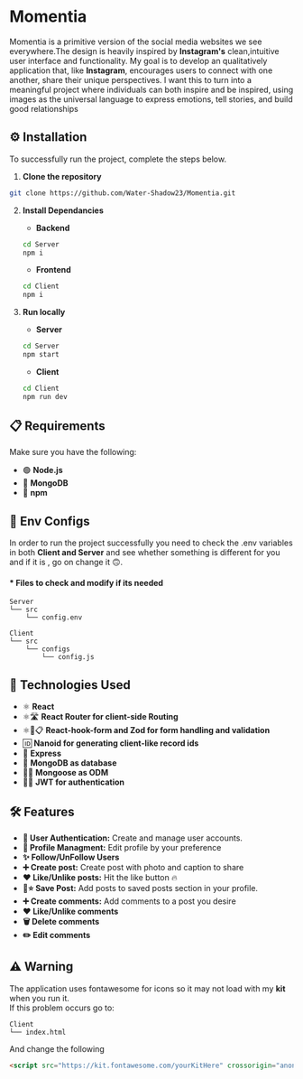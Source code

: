 # Momentia 

Momentia is a primitive version of the social media websites we see everywhere.The design is heavily inspired by **Instagram's** clean,intuitive user interface and functionality. 
My goal is to develop an qualitatively application that, like **Instagram**, encourages users to connect with one another, share their unique perspectives. I want this to turn into a meaningful project where individuals can both inspire and be inspired, using images as the universal language to express emotions, tell stories, and build good relationships

## ⚙️ Installation   
To successfully run the project, complete the steps below.
1.  **Clone the repository**
```bash
git clone https://github.com/Water-Shadow23/Momentia.git
```
2. **Install Dependancies**
 
   *  **Backend**   
   ```bash 
   cd Server
   npm i
   ```      
   * **Frontend**
   ```bash
   cd Client
   npm i
   ```
3. **Run locally**

   * **Server**   
   ```bash 
   cd Server
   npm start
   ```  
   * **Client**
   ```bash
   cd Client
   npm run dev
   ```
## 📋 Requirements   
Make sure you have the following:

- 🟢 **Node.js**
- 🍃 **MongoDB**
- 🚀 **npm**

## 🔧 Env Configs
In order to run the project successfully you need to check the .env variables in both **Client and Server** and see whether something is different for you and if it is , go on change it 🙃. 

#### * Files to check and modify if its needed
```
Server  
└── src  
    └── config.env
```  
```
Client  
└── src  
    └── configs
        └── config.js
```

## 🤖 Technologies Used
- ⚛️ **React**
- ⚛️🛣️ **React Router for client-side Routing**
- ⚛️🔗📋 **React-hook-form and Zod for form handling and validation**
- 🆔 **Nanoid for generating client-like record ids**
- 🚀 **Express**
- 🍃 **MongoDB as database**
- 🐒🍃 **Mongoose as ODM**
- 🔐🧩 **JWT for authentication**

## 🛠️ Features
- **🔐 User Authentication:** Create and manage user accounts.
- **👤 Profile Managment:** Edit profile by your preference
- **✨ Follow/UnFollow Users**
- **➕ Create post:** Create post with photo and caption to share
- **❤️ Like/Unlike posts:** Hit the like button 🔥
- **🔖⭐️ Save Post:** Add posts to saved posts section in your profile.
- **➕ Create comments:** Add comments to a post you desire
- **❤️ Like/Unlike comments** 
- **🗑️ Delete comments**  
- **✏️ Edit comments**  

## ⚠️ Warning
The application uses fontawesome for icons so it may not load with my **kit** when you run it.   
If this problem occurs go to:
```
Client
└── index.html
```
And change the following
```html
<script src="https://kit.fontawesome.com/yourKitHere" crossorigin="anonymous"></script>
```
